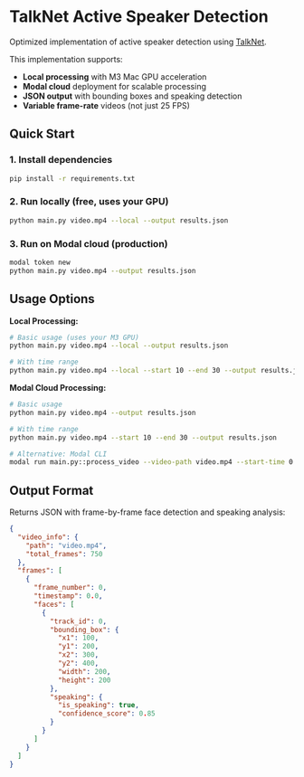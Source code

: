 # TalkNet Active Speaker Detection

Optimized implementation of active speaker detection using [TalkNet](https://github.com/TaoRuijie/TalkNet-ASD).

This implementation supports:

- **Local processing** with M3 Mac GPU acceleration
- **Modal cloud** deployment for scalable processing
- **JSON output** with bounding boxes and speaking detection
- **Variable frame-rate** videos (not just 25 FPS)

## Quick Start

### 1. Install dependencies

```bash
pip install -r requirements.txt
```

### 2. Run locally (free, uses your GPU)

```bash
python main.py video.mp4 --local --output results.json
```

### 3. Run on Modal cloud (production)

```bash
modal token new
python main.py video.mp4 --output results.json
```

## Usage Options

**Local Processing:**

```bash
# Basic usage (uses your M3 GPU)
python main.py video.mp4 --local --output results.json

# With time range
python main.py video.mp4 --local --start 10 --end 30 --output results.json
```

**Modal Cloud Processing:**

```bash
# Basic usage
python main.py video.mp4 --output results.json

# With time range
python main.py video.mp4 --start 10 --end 30 --output results.json

# Alternative: Modal CLI
modal run main.py::process_video --video-path video.mp4 --start-time 0 --end-time 30
```

## Output Format

Returns JSON with frame-by-frame face detection and speaking analysis:

```json
{
  "video_info": {
    "path": "video.mp4",
    "total_frames": 750
  },
  "frames": [
    {
      "frame_number": 0,
      "timestamp": 0.0,
      "faces": [
        {
          "track_id": 0,
          "bounding_box": {
            "x1": 100,
            "y1": 200,
            "x2": 300,
            "y2": 400,
            "width": 200,
            "height": 200
          },
          "speaking": {
            "is_speaking": true,
            "confidence_score": 0.85
          }
        }
      ]
    }
  ]
}
```
